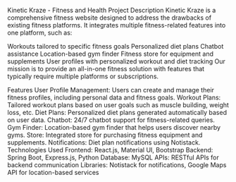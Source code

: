 Kinetic Kraze - Fitness and Health
Project Description
Kinetic Kraze is a comprehensive fitness website designed to address the drawbacks of existing fitness platforms. It integrates multiple fitness-related features into one platform, such as:

Workouts tailored to specific fitness goals
Personalized diet plans
Chatbot assistance
Location-based gym finder
Fitness store for equipment and supplements
User profiles with personalized workout and diet tracking
Our mission is to provide an all-in-one fitness solution with features that typically require multiple platforms or subscriptions.

Features
User Profile Management: Users can create and manage their fitness profiles, including personal data and fitness goals.
Workout Plans: Tailored workout plans based on user goals such as muscle building, weight loss, etc.
Diet Plans: Personalized diet plans generated automatically based on user data.
Chatbot: 24/7 chatbot support for fitness-related queries.
Gym Finder: Location-based gym finder that helps users discover nearby gyms.
Store: Integrated store for purchasing fitness equipment and supplements.
Notifications: Diet plan notifications using Notistack.
Technologies Used
Frontend: React.js, Material UI, Bootstrap
Backend: Spring Boot, Express.js, Python
Database: MySQL
APIs: RESTful APIs for backend communication
Libraries: Notistack for notifications, Google Maps API for location-based services
